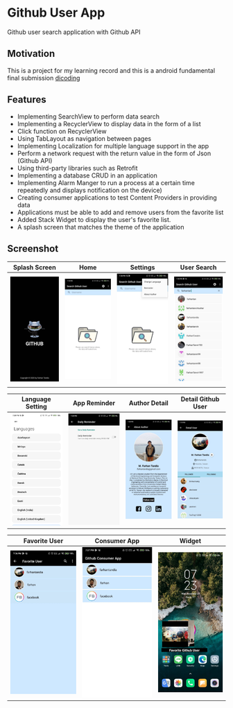 # Github User App
 Github user search application with Github API 

## Motivation
This is a project for my learning record and this is a android fundamental final submission [dicoding](https://www.dicoding.com/academies/14)

## Features
- Implementing SearchView to perform data search
- Implementing a RecyclerView to display data in the form of a list
- Click function on RecyclerView
- Using TabLayout as navigation between pages
- Implementing Localization for multiple language support in the app
- Perform a network request with the return value in the form of Json (Github API)
- Using third-party libraries such as Retrofit
- Implementing a database CRUD in an application
- Implementing Alarm Manger to run a process at a certain time repeatedly and displays notification on the device)
- Creating consumer applications to test Content Providers in providing data
- Applications must be able to add  and remove  users from the favorite list
- Added Stack Widget to display the user's favorite list.
- A splash screen that matches the theme of the application

## Screenshot
Splash Screen              | Home                       | Settings                  | User Search             | 
:-------------------------:|:-------------------------:|:-------------------------:|:-------------------------:
<img src="https://github.com/farhantandia/Android-App-Dev/blob/main/GithubUserApp/screenshot/9.jpg" width="250"/>|<img src="https://github.com/farhantandia/Android-App-Dev/blob/main/GithubUserApp/screenshot/1.jpg" width="250"/>|<img src="https://github.com/farhantandia/Android-App-Dev/blob/main/GithubUserApp/screenshot/2.jpg" width="250"/>|<img src="https://github.com/farhantandia/Android-App-Dev/blob/main/GithubUserApp/screenshot/10.jpg" width="250"/>

Language Setting           | App Reminder              | Author Detail             | Detail Github User       | 
:-------------------------:|:-------------------------:|:-------------------------:|:-------------------------:
<img src="https://github.com/farhantandia/Android-App-Dev/blob/main/GithubUserApp/screenshot/3.jpg" width="250"/>|<img src="https://github.com/farhantandia/Android-App-Dev/blob/main/GithubUserApp/screenshot/4.jpg" width="250"/>|<img src="https://github.com/farhantandia/Android-App-Dev/blob/main/GithubUserApp/screenshot/5.jpg" width="250"/>|<img src="https://github.com/farhantandia/Android-App-Dev/blob/main/GithubUserApp/screenshot/11.jpg" width="250"/>

Favorite User              | Consumer App              | Widget                   |
:-------------------------:|:-------------------------:|:-------------------------:
<img src="https://github.com/farhantandia/Android-App-Dev/blob/main/GithubUserApp/screenshot/6.jpg" width="250"/>|<img src="https://github.com/farhantandia/Android-App-Dev/blob/main/GithubUserApp/screenshot/7.jpg" width="250"/>|<img src="https://github.com/farhantandia/Android-App-Dev/blob/main/GithubUserApp/screenshot/8.jpg" width="250"/>
